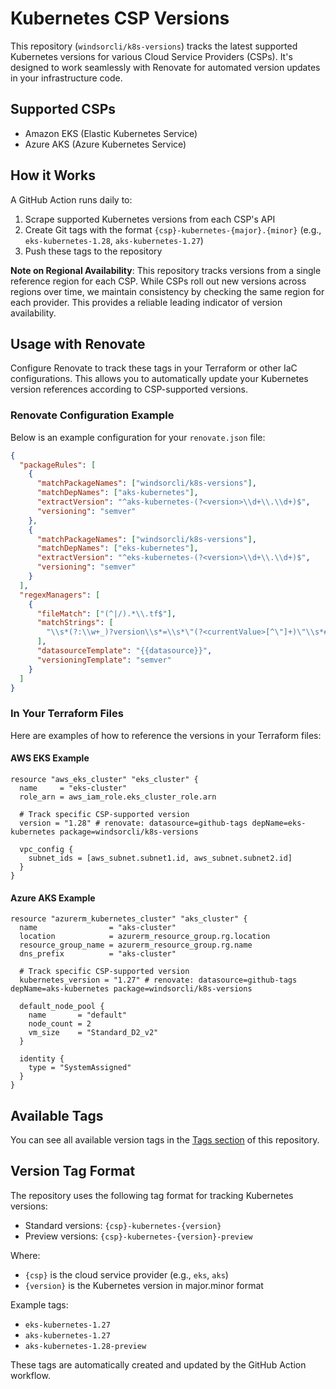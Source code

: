 # Kubernetes CSP Versions

This repository (`windsorcli/k8s-versions`) tracks the latest supported Kubernetes versions for various Cloud Service Providers (CSPs). It's designed to work seamlessly with Renovate for automated version updates in your infrastructure code.

## Supported CSPs

- Amazon EKS (Elastic Kubernetes Service)
- Azure AKS (Azure Kubernetes Service)

## How it Works

A GitHub Action runs daily to:
1. Scrape supported Kubernetes versions from each CSP's API
2. Create Git tags with the format `{csp}-kubernetes-{major}.{minor}` (e.g., `eks-kubernetes-1.28`, `aks-kubernetes-1.27`)
3. Push these tags to the repository

**Note on Regional Availability**: This repository tracks versions from a single reference region for each CSP. While CSPs roll out new versions across regions over time, we maintain consistency by checking the same region for each provider. This provides a reliable leading indicator of version availability.


## Usage with Renovate

Configure Renovate to track these tags in your Terraform or other IaC configurations. This allows you to automatically update your Kubernetes version references according to CSP-supported versions.

### Renovate Configuration Example

Below is an example configuration for your `renovate.json` file:

```json
{
  "packageRules": [
    {
      "matchPackageNames": ["windsorcli/k8s-versions"],
      "matchDepNames": ["aks-kubernetes"],
      "extractVersion": "^aks-kubernetes-(?<version>\\d+\\.\\d+)$",
      "versioning": "semver"
    },
    {
      "matchPackageNames": ["windsorcli/k8s-versions"],
      "matchDepNames": ["eks-kubernetes"],
      "extractVersion": "^eks-kubernetes-(?<version>\\d+\\.\\d+)$",
      "versioning": "semver"
    }
  ],
  "regexManagers": [
    {
      "fileMatch": ["(^|/).*\\.tf$"],
      "matchStrings": [
        "\\s*(?:\\w+_)?version\\s*=\\s*\"(?<currentValue>[^\"]+)\"\\s*#\\s*renovate:\\s*datasource=(?<datasource>[^\\s]+)\\s+depName=(?<depName>[^\\s]+)(?:\\s+package=(?<packageName>[^\\s]+))?\\s*"
      ],
      "datasourceTemplate": "{{datasource}}",
      "versioningTemplate": "semver"
    }
  ]
}
```

### In Your Terraform Files

Here are examples of how to reference the versions in your Terraform files:

#### AWS EKS Example

```hcl
resource "aws_eks_cluster" "eks_cluster" {
  name     = "eks-cluster"
  role_arn = aws_iam_role.eks_cluster_role.arn
  
  # Track specific CSP-supported version
  version = "1.28" # renovate: datasource=github-tags depName=eks-kubernetes package=windsorcli/k8s-versions
  
  vpc_config {
    subnet_ids = [aws_subnet.subnet1.id, aws_subnet.subnet2.id]
  }
}
```

#### Azure AKS Example

```hcl
resource "azurerm_kubernetes_cluster" "aks_cluster" {
  name                = "aks-cluster"
  location            = azurerm_resource_group.rg.location
  resource_group_name = azurerm_resource_group.rg.name
  dns_prefix          = "aks-cluster"
  
  # Track specific CSP-supported version
  kubernetes_version = "1.27" # renovate: datasource=github-tags depName=aks-kubernetes package=windsorcli/k8s-versions
  
  default_node_pool {
    name       = "default"
    node_count = 2
    vm_size    = "Standard_D2_v2"
  }

  identity {
    type = "SystemAssigned"
  }
}
```

## Available Tags

You can see all available version tags in the [Tags section](https://github.com/windsorcli/k8s-versions/tags) of this repository.

## Version Tag Format

The repository uses the following tag format for tracking Kubernetes versions:

- Standard versions: `{csp}-kubernetes-{version}`
- Preview versions: `{csp}-kubernetes-{version}-preview`

Where:
- `{csp}` is the cloud service provider (e.g., `eks`, `aks`)
- `{version}` is the Kubernetes version in major.minor format

Example tags:
- `eks-kubernetes-1.27`
- `aks-kubernetes-1.27`
- `aks-kubernetes-1.28-preview`

These tags are automatically created and updated by the GitHub Action workflow.
